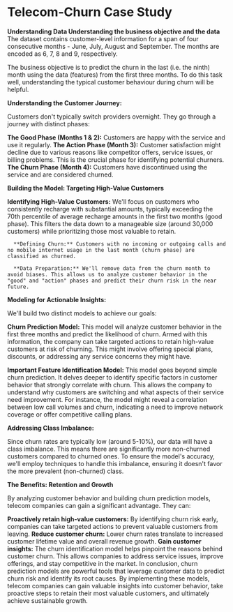 # Telecom-Churn Case Study

**Understanding Data
Understanding the business objective and the data**
The dataset contains customer-level information for a span of four consecutive months - June, July, August and September. The months are encoded as 6, 7, 8 and 9, respectively. 

The business objective is to predict the churn in the last (i.e. the ninth) month using the data (features) from the first three months. To do this task well, understanding the typical customer behaviour during churn will be helpful.

**Understanding the Customer Journey:**

Customers don't typically switch providers overnight. They go through a journey with distinct phases:

**The Good Phase (Months 1 & 2):** Customers are happy with the service and use it regularly.
**The Action Phase (Month 3):** Customer satisfaction might decline due to various reasons like competitor offers, service issues, or billing problems. This is the crucial phase for identifying potential churners.
**The Churn Phase (Month 4):** Customers have discontinued using the service and are considered churned.

**Building the Model: Targeting High-Value Customers**

**Identifying High-Value Customers:**
We'll focus on customers who consistently recharge with substantial amounts, typically exceeding the 70th percentile of average recharge amounts in the first two months (good phase). This filters the data down to a manageable size (around 30,000 customers) while prioritizing those most valuable to retain.

      **Defining Churn:** Customers with no incoming or outgoing calls and no mobile internet usage in the last month (churn phase) are classified as churned.
      
      **Data Preparation:** We'll remove data from the churn month to avoid biases. This allows us to analyze customer behavior in the "good" and "action" phases and predict their churn risk in the near future.
**Modeling for Actionable Insights:**

We'll build two distinct models to achieve our goals:

**Churn Prediction Model:** This model will analyze customer behavior in the first three months and predict the likelihood of churn. Armed with this information, the company can take targeted actions to retain high-value customers at risk of churning. This might involve offering special plans, discounts, or addressing any service concerns they might have.

**Important Feature Identification Model:**  This model goes beyond simple churn prediction. It delves deeper to identify specific factors in customer behavior that strongly correlate with churn. This allows the company to understand why customers are switching and what aspects of their service need improvement. For instance, the model might reveal a correlation between low call volumes and churn, indicating a need to improve network coverage or offer competitive calling plans.

**Addressing Class Imbalance:**

Since churn rates are typically low (around 5-10%), our data will have a class imbalance. This means there are significantly more non-churned customers compared to churned ones. To ensure the model's accuracy, we'll employ techniques to handle this imbalance, ensuring it doesn't favor the more prevalent (non-churned) class.

**The Benefits: Retention and Growth**

By analyzing customer behavior and building churn prediction models, telecom companies can gain a significant advantage. They can:

**Proactively retain high-value customers:** By identifying churn risk early, companies can take targeted actions to prevent valuable customers from leaving.
**Reduce customer churn:** Lower churn rates translate to increased customer lifetime value and overall revenue growth.
**Gain customer insights:** The churn identification model helps pinpoint the reasons behind customer churn. This allows companies to address service issues, improve offerings, and stay competitive in the market.
In conclusion, churn prediction models are powerful tools that leverage customer data to predict churn risk and identify its root causes. By implementing these models, telecom companies can gain valuable insights into customer behavior, take proactive steps to retain their most valuable customers, and ultimately achieve sustainable growth.
